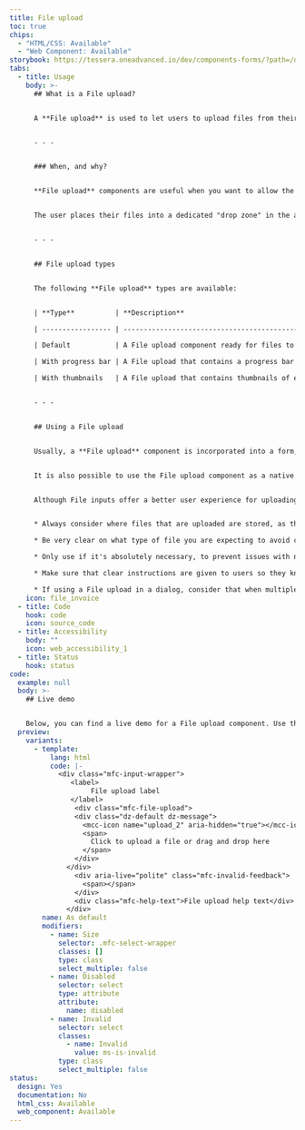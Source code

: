 ```yaml
---
title: File upload
toc: true
chips:
  - "HTML/CSS: Available"
  - "Web Component: Available"
storybook: https://tessera.oneadvanced.io/dev/components-forms/?path=/docs/html-select-examples--default-story
tabs:
  - title: Usage
    body: >-
      ## What is a File upload?


      A **File upload** is used to let users to upload files from their device onto your application.


      - - -


      ### When, and why?


      **File upload** components are useful when you want to allow the user to upload multiple files at once by dragging and dropping the desired files. Letting the users drag and drop is a more interactive way of uploading files, when compared to a simple input with a "browse" button. Sometimes, the user may need to upload files from multiple locations, and a drag and drop from their own file system may be easier than selecting a browse button multiple times.


      The user places their files into a dedicated "drop zone" in the application, which then automatically starts uploading the files.


      - - -


      ## File upload types


      The following **File upload** types are available:


      | **Type**          | **Description**                                                                                                            |

      | ----------------- | -------------------------------------------------------------------------------------------------------------------------- |

      | Default           | A File upload component ready for files to be uploaded, either by dragging and dropping into the "drop zone" or browsed in |

      | With progress bar | A File upload that contains a progress bar to show that an upload is in progress                                           |

      | With thumbnails   | A File upload that contains thumbnails of each file that has been uploaded                                                 |


      - - -


      ## Using a File upload


      Usually, a **File upload** component is incorporated into a form, however it may be used stand alone. When one or more files are dropped inside the "drop zone", marked with a dotted line, a thumbnail of each one is displayed once they are uploaded. It is important to show the process of uploading, so that users can see the what's happening. Any file in the "drop zone" can be deleted by clicking the appropriate remove icon.


      It is also possible to use the File upload component as a native file input. By clicking the "drop zone", a dialog box opens, which allows users to upload files by browsing their device.


      Although File inputs offer a better user experience for uploading files, there are a number of considerations that should be taken into account:


      * Always consider where files that are uploaded are stored, as they need to be stored somewhere where they can be easily accessed and potentially resurfaced elsewhere in your application.

      * Be very clear on what type of file you are expecting to avoid confusion. By default, any file type is accepted, but you could add parameters yourself to validate a specific file type. You can also use the help text to explain which file types are accepted.

      * Only use if it's absolutely necessary, to prevent issues with network security.

      * Make sure that clear instructions are given to users so they know what is expected. The easiest way to do this is to include a line of text inside the "drop zone" that briefly explains what to do, e.g. "Drop files here to upload or click to choose files".

      * If using a File upload in a dialog, consider that when multiple files are uploaded, you could end up with multiple rows of thumbnails. Therefore, the dialog will need to increase in height to accommodate these. If you are expecting a large number of files to be uploaded, consider using a side Drawer, as this offers more vertical space and a scrollbar can be introduced if necessary.
    icon: file_invoice
  - title: Code
    hook: code
    icon: source_code
  - title: Accessibility
    body: ""
    icon: web_accessibility_1
  - title: Status
    hook: status
code:
  example: null
  body: >-
    ## Live demo


    Below, you can find a live demo for a File upload component. Use the drop-down menus and radio buttons to view the different types.
  preview:
    variants:
      - template:
          lang: html
          code: |-
            <div class="mfc-input-wrapper">
               <label>
                    File upload label
               </label>
                <div class="mfc-file-upload">
                <div class="dz-default dz-message">
                  <mcc-icon name="upload_2" aria-hidden="true"></mcc-icon>
                  <span>
                    Click to upload a file or drag and drop here
                  </span>
                </div>
              </div>
                <div aria-live="polite" class="mfc-invalid-feedback">
                  <span></span>
                </div>
                <div class="mfc-help-text">File upload help text</div>
              </div>
        name: As default
        modifiers:
          - name: Size
            selector: .mfc-select-wrapper
            classes: []
            type: class
            select_multiple: false
          - name: Disabled
            selector: select
            type: attribute
            attribute:
              name: disabled
          - name: Invalid
            selector: select
            classes:
              - name: Invalid
                value: ms-is-invalid
            type: class
            select_multiple: false
status:
  design: Yes
  documentation: No
  html_css: Available
  web_component: Available
---
```

